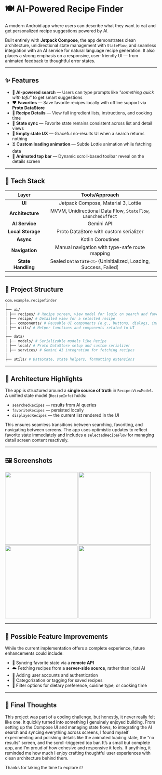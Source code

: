 # 🍽️ AI-Powered Recipe Finder

A modern Android app where users can describe what they want to eat and get personalized recipe suggestions powered by AI.

Built entirely with **Jetpack Compose**, the app demonstrates clean architecture, unidirectional state management with `StateFlow`, and seamless integration with an AI service for natural language recipe generation. It also places a strong emphasis on a responsive, user-friendly UI — from animated feedback to thoughtful error states.

---

## ✨ Features

- 🔎 **AI-powered search** — Users can type prompts like _"something quick with tofu"_ to get smart suggestions
- ❤️ **Favorites** — Save favorite recipes locally with offline support via **Proto DataStore**
- 📱 **Recipe Details** — View full ingredient lists, instructions, and cooking time
- 🔄 **State sync** — Favorite state remains consistent across list and detail views
- 💬 **Empty state UX** — Graceful no-results UI when a search returns nothing
- ⏳ **Custom loading animation** — Subtle Lottie animation while fetching data
- 🧭 **Animated top bar** — Dynamic scroll-based toolbar reveal on the details screen

---

## 🧠 Tech Stack


| **Layer**           | **Tools/Approach**                                     |
|:-------------------:|:------------------------------------------------------:|
| **UI**              | Jetpack Compose, Material 3, Lottie                    |
| **Architecture**    | MVVM, Unidirectional Data Flow, `StateFlow`, `LaunchedEffect` |
| **AI Service**      | Gemini API                                             |
| **Local Storage**   | Proto DataStore with custom serializer                |
| **Async**           | Kotlin Coroutines                                      |
| **Navigation**      | Manual navigation with type-safe route mapping        |
| **State Handling**  | Sealed `DataState<T>` (Uninitialized, Loading, Success, Failed) |

---

## 📁 Project Structure
```bash
com.example.recipefinder
│
├── ui/
│ ├── recipes/ # Recipe screen, view model for logic on search and favorite
│ ├── recipe/ # Detailed view for a selected recipe
│ ├── components/ # Reusable UI components (e.g., buttons, dialogs, image loaders)
│ ├── utils/ # Helper functions and components related to UI
│
├── data/
│ ├── models/ # Serializable models like Recipe
│ ├── local/ # Proto DataStore setup and custom serializer
│ ├── services/ # Gemini AI integration for fetching recipes
│
├── utils/ # DataState, state helpers, formatting extensions
```
---

## 🧩 Architecture Highlights

The app is structured around a **single source of truth** in `RecipesViewModel`. A unified state model (`RecipeInfo`) holds:

- `searchedRecipes` — results from AI queries  
- `favoriteRecipes` — persisted locally  
- `displayedRecipes` — the current list rendered in the UI  

This ensures seamless transitions between searching, favoriting, and navigating between screens. The app uses optimistic updates to reflect favorite state immediately and includes a `selectedRecipeFlow` for managing detail screen content reactively.

---

## 🖼️ Screenshots

<p float="left">
  <img src="screenshots/search_results.png" width="240" />
  <img src="screenshots/no_results.png" width="240" />
  <img src="screenshots/loading.png" width="240" />
  <img src="screenshots/details_scroll.png" width="240" />
</p>

---

## 🔮 Possible Feature Improvements

While the current implementation offers a complete experience, future enhancements could include:

- 📡 Syncing favorite state via a **remote API**
- ☁️ Fetching recipes from a **server-side source**, rather than local AI
- 🔐 Adding user accounts and authentication
- 🧾 Categorization or tagging for saved recipes
- 🎯 Filter options for dietary preference, cuisine type, or cooking time

---

## 🚀 Final Thoughts

This project was part of a coding challenge, but honestly, it never really felt like one. It quickly turned into something I genuinely enjoyed building.
From setting up the Compose UI and managing state flows, to integrating the AI search and syncing everything across screens, I found myself experimenting and polishing details like the animated loading state, the “no results” screen, and the scroll-triggered top bar.
It’s a small but complete app, and I’m proud of how cohesive and responsive it feels. If anything, it reminded me how much I enjoy crafting thoughtful user experiences with clean architecture behind them.

Thanks for taking the time to explore it!
